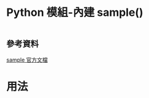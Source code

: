 # Python 模組-內建 sample()

```
```

## 參考資料

[sample 官方文檔](https://docs.python.org/zh-tw/3/library/sample.html)

# 用法

```Python
```
